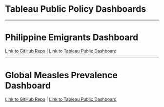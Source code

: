 # Tableau Public Policy Dashboards

---

# Philippine Emigrants Dashboard

[Link to GitHub Repo](https://github.com/Francis-Calingo/Tableau-Public-Policy-Dashboards/tree/main/Philippine%20Emigrants%20Tableau%20Dashboard) | [Link to Tableau Public Dashboard](https://public.tableau.com/app/profile/francis.emmanuel.calingo/viz/DataonRegisteredFilipinoEmigrantsSincethe1980s/NumberofRegisteredFilipinoEmigrantsSince1981)

---

# Global Measles Prevalence Dashboard

[Link to GitHub Repo](https://github.com/Francis-Calingo/Tableau-Public-Policy-Dashboards/tree/main/Global%20Measles%20Dashboard) | [Link to Tableau Public Dashboard]()

